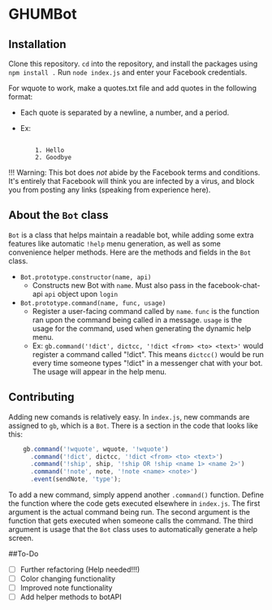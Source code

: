 # GHUMBot 

## Installation

Clone this repository. `cd` into the repository, and install the packages using `npm install .`
Run `node index.js` and enter your Facebook credentials.

For wquote to work, make a quotes.txt file and add quotes in the following format:

- Each quote is separated by a newline, a number, and a period.
- Ex:
    
    ```
    
        1. Hello
        2. Goodbye
    ```
    
!!! Warning: This bot does *not* abide by the Facebook terms and conditions. It's entirely that Facebook will think you are infected by a virus, and block you from posting any links (speaking from experience here).

## About the `Bot` class

`Bot` is a class that helps maintain a readable bot, while adding some extra features like automatic `!help` menu generation, as well as some convenience helper methods. Here are the methods and fields in the `Bot` class.

- `Bot.prototype.constructor(name, api)`
    + Constructs new Bot with `name`. Must also pass in the facebook-chat-api `api` object upon `login`
- `Bot.prototype.command(name, func, usage)`
    + Register a user-facing command called by `name`. `func` is the function ran upon the command being called in a message. `usage` is the usage for the command, used when generating the dynamic help menu.
    + Ex: `gb.command('!dict', dictcc, '!dict <from> <to> <text>'` would register a command called "!dict". This means `dictcc()` would be run every time someone types "!dict" in a messenger chat with your bot. The usage will appear in the help menu.

## Contributing

Adding new comands is relatively easy. In `index.js`, new commands are assigned to `gb`, which is a `Bot`. There is a section in the code that looks like this: 
```javascript
    gb.command('!wquote', wquote, '!wquote')
      .command('!dict', dictcc, '!dict <from> <to> <text>')
      .command('!ship', ship, '!ship OR !ship <name 1> <name 2>')
      .command('!note', note, '!note <name> <note>')
      .event(sendNote, 'type');
```

To add a new command, simply append another `.command()` function. Define the function where the code gets executed elsewhere in `index.js`. The first argument is the actual command being run. The second argument is the function that gets executed when someone calls the command. The third argument is usage that the `Bot` class uses to automatically generate a help screen.


##To-Do
- [ ] Further refactoring (Help needed!!!)
- [ ] Color changing functionality
- [ ] Improved note functionality
- [ ] Add helper methods to botAPI